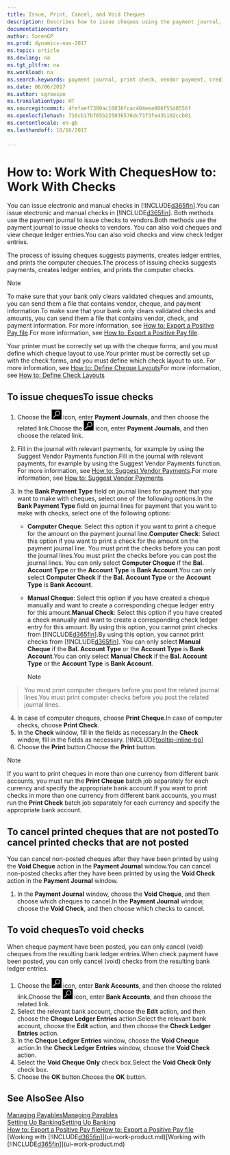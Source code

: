 ```yaml
---
title: Issue, Print, Cancel, and Void Cheques
description: Describes how to issue cheques using the payment journal, print cheques, and void or view cheque ledger entries in Dynamics NAV.
documentationcenter: 
author: SorenGP
ms.prod: dynamics-nav-2017
ms.topic: article
ms.devlang: na
ms.tgt_pltfrm: na
ms.workload: na
ms.search.keywords: payment journal, print check, vendor payment, creditor, debt, balance due, AP
ms.date: 06/06/2017
ms.author: sgroespe
ms.translationtype: HT
ms.sourcegitcommit: 4fefaef7380ac10836fcac404eea006f55d8556f
ms.openlocfilehash: 716cb17bf65b225036576dc73f3fe43b102ccb81
ms.contentlocale: en-gb
ms.lasthandoff: 10/16/2017

---
```

# <a name="how-to-work-with-checks"></a><span data-ttu-id="a4ad7-103">How to: Work With Cheques</span><span class="sxs-lookup"><span data-stu-id="a4ad7-103">How to: Work With Checks</span></span>
<span data-ttu-id="a4ad7-104">You can issue electronic and manual checks in [!INCLUDE[d365fin](includes/d365fin_md.md)].</span><span class="sxs-lookup"><span data-stu-id="a4ad7-104">You can issue electronic and manual checks in [!INCLUDE[d365fin](includes/d365fin_md.md)].</span></span> <span data-ttu-id="a4ad7-105">Both methods use the payment journal to issue checks to vendors.</span><span class="sxs-lookup"><span data-stu-id="a4ad7-105">Both methods use the payment journal to issue checks to vendors.</span></span> <span data-ttu-id="a4ad7-106">You can also void cheques and view cheque ledger entries.</span><span class="sxs-lookup"><span data-stu-id="a4ad7-106">You can also void checks and view check ledger entries.</span></span>

<span data-ttu-id="a4ad7-107">The process of issuing cheques suggests payments, creates ledger entries, and prints the computer cheques.</span><span class="sxs-lookup"><span data-stu-id="a4ad7-107">The process of issuing checks suggests payments, creates ledger entries, and prints the computer checks.</span></span>

> [!NOTE]  
>   <span data-ttu-id="a4ad7-108">To make sure that your bank only clears validated cheques and amounts, you can send them a file that contains vendor, cheque, and payment information.</span><span class="sxs-lookup"><span data-stu-id="a4ad7-108">To make sure that your bank only clears validated checks and amounts, you can send them a file that contains vendor, check, and payment information.</span></span> <span data-ttu-id="a4ad7-109">For more information, see [How to: Export a Positive Pay file](finance-how-positive-pay.md).</span><span class="sxs-lookup"><span data-stu-id="a4ad7-109">For more information, see [How to: Export a Positive Pay file](finance-how-positive-pay.md).</span></span>

<span data-ttu-id="a4ad7-110">Your printer must be correctly set up with the cheque forms, and you must define which cheque layout to use.</span><span class="sxs-lookup"><span data-stu-id="a4ad7-110">Your printer must be correctly set up with the check forms, and you must define which check layout to use.</span></span> <span data-ttu-id="a4ad7-111">For more information, see [How to: Define Cheque Layouts](finance-how-define-check-layouts.md)</span><span class="sxs-lookup"><span data-stu-id="a4ad7-111">For more information, see [How to: Define Check Layouts](finance-how-define-check-layouts.md)</span></span>

## <a name="to-issue-checks"></a><span data-ttu-id="a4ad7-112">To issue cheques</span><span class="sxs-lookup"><span data-stu-id="a4ad7-112">To issue checks</span></span>
1. <span data-ttu-id="a4ad7-113">Choose the ![Search for Page or Report](media/ui-search/search_small.png "Search for Page or Report icon") icon, enter **Payment Journals**, and then choose the related link.</span><span class="sxs-lookup"><span data-stu-id="a4ad7-113">Choose the ![Search for Page or Report](media/ui-search/search_small.png "Search for Page or Report icon") icon, enter **Payment Journals**, and then choose the related link.</span></span>
2. <span data-ttu-id="a4ad7-114">Fill in the journal with relevant payments, for example by using the Suggest Vendor Payments function.</span><span class="sxs-lookup"><span data-stu-id="a4ad7-114">Fill in the journal with relevant payments, for example by using the Suggest Vendor Payments function.</span></span> <span data-ttu-id="a4ad7-115">For more information, see [How to: Suggest Vendor Payments](payables-how-suggest-vendor-payments.md).</span><span class="sxs-lookup"><span data-stu-id="a4ad7-115">For more information, see [How to: Suggest Vendor Payments](payables-how-suggest-vendor-payments.md).</span></span>
3. <span data-ttu-id="a4ad7-116">In the **Bank Payment Type** field on journal lines for payment that you want to make with cheques, select one of the following options:</span><span class="sxs-lookup"><span data-stu-id="a4ad7-116">In the **Bank Payment Type** field on journal lines for payment that you want to make with checks, select one of the following options:</span></span>

   * <span data-ttu-id="a4ad7-117">**Computer Cheque**: Select this option if you want to print a cheque for the amount on the payment journal line.</span><span class="sxs-lookup"><span data-stu-id="a4ad7-117">**Computer Check**: Select this option if you want to print a check for the amount on the payment journal line.</span></span> <span data-ttu-id="a4ad7-118">You must print the checks before you can post the journal lines.</span><span class="sxs-lookup"><span data-stu-id="a4ad7-118">You must print the checks before you can post the journal lines.</span></span> <span data-ttu-id="a4ad7-119">You can only select **Computer Cheque** if the **Bal. Account Type** or the **Account Type** is **Bank Account**.</span><span class="sxs-lookup"><span data-stu-id="a4ad7-119">You can only select **Computer Check** if the **Bal. Account Type** or the **Account Type** is **Bank Account**.</span></span>
   * <span data-ttu-id="a4ad7-120">**Manual Cheque**: Select this option if you have created a cheque manually and want to create a corresponding cheque ledger entry for this amount.</span><span class="sxs-lookup"><span data-stu-id="a4ad7-120">**Manual Check**: Select this option if you have created a check manually and want to create a corresponding check ledger entry for this amount.</span></span> <span data-ttu-id="a4ad7-121">By using this option, you cannot print checks from [!INCLUDE[d365fin](includes/d365fin_md.md)].</span><span class="sxs-lookup"><span data-stu-id="a4ad7-121">By using this option, you cannot print checks from [!INCLUDE[d365fin](includes/d365fin_md.md)].</span></span> <span data-ttu-id="a4ad7-122">You can only select **Manual Cheque** if the **Bal. Account Type** or the **Account Type** is **Bank Account**.</span><span class="sxs-lookup"><span data-stu-id="a4ad7-122">You can only select **Manual Check** if the **Bal. Account Type** or the **Account Type** is **Bank Account**.</span></span>

     > [!NOTE]  
>   <span data-ttu-id="a4ad7-123">You must print computer cheques before you post the related journal lines.</span><span class="sxs-lookup"><span data-stu-id="a4ad7-123">You must print computer checks before you post the related journal lines.</span></span>
4. <span data-ttu-id="a4ad7-124">In case of computer cheques, choose **Print Cheque**.</span><span class="sxs-lookup"><span data-stu-id="a4ad7-124">In case of computer checks, choose **Print Check**.</span></span>
5. <span data-ttu-id="a4ad7-125">In the **Check** window, fill in the fields as necessary.</span><span class="sxs-lookup"><span data-stu-id="a4ad7-125">In the **Check** window, fill in the fields as necessary.</span></span> [!INCLUDE[tooltip-inline-tip](includes/tooltip-inline-tip_md.md)]
6. <span data-ttu-id="a4ad7-126">Choose the **Print** button.</span><span class="sxs-lookup"><span data-stu-id="a4ad7-126">Choose the **Print** button.</span></span>

> [!NOTE]  
>   <span data-ttu-id="a4ad7-127">If you want to print cheques in more than one currency from different bank accounts, you must run the **Print Cheque** batch job separately for each currency and specify the appropriate bank account.</span><span class="sxs-lookup"><span data-stu-id="a4ad7-127">If you want to print checks in more than one currency from different bank accounts, you must run the **Print Check** batch job separately for each currency and specify the appropriate bank account.</span></span>

## <a name="to-cancel-printed-checks-that-are-not-posted"></a><span data-ttu-id="a4ad7-128">To cancel printed cheques that are not posted</span><span class="sxs-lookup"><span data-stu-id="a4ad7-128">To cancel printed checks that are not posted</span></span>
<span data-ttu-id="a4ad7-129">You can cancel non-posted cheques after they have been printed by using the **Void Cheque** action in the **Payment Journal** window.</span><span class="sxs-lookup"><span data-stu-id="a4ad7-129">You can cancel non-posted checks after they have been printed by using the **Void Check** action in the **Payment Journal** window.</span></span>

1. <span data-ttu-id="a4ad7-130">In the **Payment Journal** window, choose the **Void Cheque**, and then choose which cheques to cancel.</span><span class="sxs-lookup"><span data-stu-id="a4ad7-130">In the **Payment Journal** window, choose the **Void Check**, and then choose which checks to cancel.</span></span>

## <a name="to-void-checks"></a><span data-ttu-id="a4ad7-131">To void cheques</span><span class="sxs-lookup"><span data-stu-id="a4ad7-131">To void checks</span></span>
<span data-ttu-id="a4ad7-132">When cheque payment have been posted, you can only cancel (void) cheques from the resulting bank ledger entries.</span><span class="sxs-lookup"><span data-stu-id="a4ad7-132">When check payment have been posted, you can only cancel (void) checks from the resulting bank ledger entries.</span></span>

1. <span data-ttu-id="a4ad7-133">Choose the ![Search for Page or Report](media/ui-search/search_small.png "Search for Page or Report icon") icon, enter **Bank Accounts**, and then choose the related link.</span><span class="sxs-lookup"><span data-stu-id="a4ad7-133">Choose the ![Search for Page or Report](media/ui-search/search_small.png "Search for Page or Report icon") icon, enter **Bank Accounts**, and then choose the related link.</span></span>
2. <span data-ttu-id="a4ad7-134">Select the relevant bank account, choose the **Edit** action, and then choose the **Cheque Ledger Entries** action.</span><span class="sxs-lookup"><span data-stu-id="a4ad7-134">Select the relevant bank account, choose the **Edit** action, and then choose the **Check Ledger Entries** action.</span></span>
3. <span data-ttu-id="a4ad7-135">In the **Cheque Ledger Entries** window, choose the **Void Cheque** action.</span><span class="sxs-lookup"><span data-stu-id="a4ad7-135">In the **Check Ledger Entries** window, choose the **Void Check** action.</span></span>
4. <span data-ttu-id="a4ad7-136">Select the **Void Cheque Only** check box.</span><span class="sxs-lookup"><span data-stu-id="a4ad7-136">Select the **Void Check Only** check box.</span></span>
5. <span data-ttu-id="a4ad7-137">Choose the **OK** button.</span><span class="sxs-lookup"><span data-stu-id="a4ad7-137">Choose the **OK** button.</span></span>

## <a name="see-also"></a><span data-ttu-id="a4ad7-138">See Also</span><span class="sxs-lookup"><span data-stu-id="a4ad7-138">See Also</span></span>
[<span data-ttu-id="a4ad7-139">Managing Payables</span><span class="sxs-lookup"><span data-stu-id="a4ad7-139">Managing Payables</span></span>](payables-manage-payables.md)  
[<span data-ttu-id="a4ad7-140">Setting Up Banking</span><span class="sxs-lookup"><span data-stu-id="a4ad7-140">Setting Up Banking</span></span>](bank-setup-banking.md)  
[<span data-ttu-id="a4ad7-141">How to: Export a Positive Pay file</span><span class="sxs-lookup"><span data-stu-id="a4ad7-141">How to: Export a Positive Pay file</span></span>](finance-how-positive-pay.md)  
<span data-ttu-id="a4ad7-142">[Working with [!INCLUDE[d365fin](includes/d365fin_md.md)]](ui-work-product.md)</span><span class="sxs-lookup"><span data-stu-id="a4ad7-142">[Working with [!INCLUDE[d365fin](includes/d365fin_md.md)]](ui-work-product.md)</span></span>  

